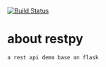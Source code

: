 [![Build Status](https://travis-ci.org/hqman/restpy.svg?branch=master)](https://travis-ci.org/hqman/restpy)


# about restpy

    a rest api demo base on flask